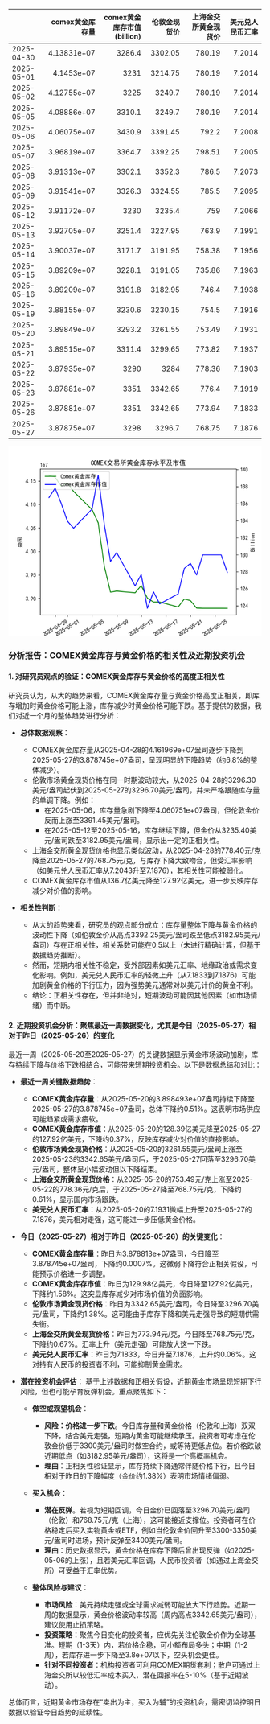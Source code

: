 |            |   comex黄金库存量 |   comex黄金库存市值(billion) |   伦敦金现货价 |   上海金交所黄金现货价 |   美元兑人民币汇率 |
|:-----------|------------------:|-----------------------------:|---------------:|-----------------------:|-------------------:|
| 2025-04-30 |       4.13831e+07 |                       3286.4 |        3302.05 |                 780.19 |             7.2014 |
| 2025-05-01 |       4.1453e+07  |                       3231   |        3214.75 |                 780.19 |             7.2014 |
| 2025-05-02 |       4.12755e+07 |                       3225   |        3249.7  |                 780.19 |             7.2014 |
| 2025-05-05 |       4.08886e+07 |                       3310.1 |        3249.7  |                 780.19 |             7.2014 |
| 2025-05-06 |       4.06075e+07 |                       3430.9 |        3391.45 |                 792.2  |             7.2008 |
| 2025-05-07 |       3.96819e+07 |                       3364.7 |        3392.25 |                 798.51 |             7.2005 |
| 2025-05-08 |       3.91313e+07 |                       3302.1 |        3352.3  |                 786.5  |             7.2073 |
| 2025-05-09 |       3.91541e+07 |                       3326.3 |        3324.55 |                 785.5  |             7.2095 |
| 2025-05-12 |       3.91172e+07 |                       3230   |        3235.4  |                 759    |             7.2066 |
| 2025-05-13 |       3.92705e+07 |                       3251.4 |        3227.95 |                 763.9  |             7.1991 |
| 2025-05-14 |       3.90037e+07 |                       3171.7 |        3191.95 |                 758.38 |             7.1956 |
| 2025-05-15 |       3.89209e+07 |                       3228.1 |        3191.05 |                 735.86 |             7.1963 |
| 2025-05-16 |       3.89209e+07 |                       3191.8 |        3182.95 |                 746.4  |             7.1938 |
| 2025-05-19 |       3.88155e+07 |                       3230.6 |        3230.15 |                 754.5  |             7.1916 |
| 2025-05-20 |       3.89849e+07 |                       3293.2 |        3261.55 |                 753.49 |             7.1931 |
| 2025-05-21 |       3.89515e+07 |                       3311.4 |        3299.65 |                 773.82 |             7.1937 |
| 2025-05-22 |       3.87935e+07 |                       3290   |        3284    |                 778.36 |             7.1903 |
| 2025-05-23 |       3.87881e+07 |                       3351   |        3342.65 |                 776.4  |             7.1919 |
| 2025-05-26 |       3.87881e+07 |                       3351   |        3342.65 |                 773.94 |             7.1833 |
| 2025-05-27 |       3.87875e+07 |                       3298   |        3296.7  |                 768.75 |             7.1876 |

![图](gold.png)

### 分析报告：COMEX黄金库存与黄金价格的相关性及近期投资机会

#### 1. 对研究员观点的验证：COMEX黄金库存与黄金价格的高度正相关性
研究员认为，从大的趋势来看，COMEX黄金库存量与黄金价格高度正相关，即库存增加时黄金价格可能上涨，库存减少时黄金价格可能下跌。基于提供的数据，我们对近一个月的整体趋势进行分析：

- **总体数据观察**：
  - COMEX黄金库存量从2025-04-28的4.161969e+07盎司逐步下降到2025-05-27的3.878745e+07盎司，呈现明显的下降趋势（约6.8%的整体减少）。
  - 伦敦市场黄金现货价格在同一时期波动较大，从2025-04-28的3296.30美元/盎司起伏到2025-05-27的3296.70美元/盎司，并未严格跟随库存量的单调下降。例如：
    - 在2025-05-06，库存量急剧下降至4.060751e+07盎司，但伦敦金价反而上涨至3391.45美元/盎司。
    - 在2025-05-12至2025-05-16，库存继续下降，但金价从3235.40美元/盎司跌至3182.95美元/盎司，显示出一定的正相关性。
  - 上海金交所黄金现货价格也显示类似波动，从2025-04-28的778.40元/克降至2025-05-27的768.75元/克，与库存下降大致吻合，但受汇率影响（如美元兑人民币汇率从7.2043升至7.1876），其相关性可能被弱化。
  - COMEX黄金库存市值从136.7亿美元降至127.92亿美元，进一步反映库存减少对价值的影响。

- **相关性判断**：
  - 从大的趋势来看，研究员的观点部分成立：库存量整体下降与黄金价格的波动性下降（如伦敦金价从高点3392.25美元/盎司跌至低点3182.95美元/盎司）存在正相关性，相关系数可能在0.5以上（未进行精确计算，但基于数据趋势推断）。
  - 然而，短期内相关性不稳定，受外部因素如美元汇率、地缘政治或需求变化影响。例如，美元兑人民币汇率的轻微上升（从7.1833到7.1876）可能加剧黄金价格的下行压力，因为强势美元通常对以美元计价的黄金不利。
  - 结论：正相关性存在，但并非绝对，短期波动可能因其他因素（如市场情绪）而中断。

#### 2. 近期投资机会分析：聚焦最近一周数据变化，尤其是今日（2025-05-27）相对于昨日（2025-05-26）的变化
最近一周（2025-05-20至2025-05-27）的关键数据显示黄金市场波动加剧，库存持续下降与价格下跌相结合，可能带来短期投资机会。以下是数据总结和对比：

- **最近一周关键数据趋势**：
  - **COMEX黄金库存量**：从2025-05-20的3.898493e+07盎司持续下降至2025-05-27的3.878745e+07盎司，总体下降约0.51%。这表明市场供应可能趋紧或需求疲软。
  - **COMEX黄金库存市值**：从2025-05-20的128.39亿美元降至2025-05-27的127.92亿美元，下降约0.37%，反映库存减少对价值的直接影响。
  - **伦敦市场黄金现货价格**：从2025-05-20的3261.55美元/盎司上涨至2025-05-23的3342.65美元/盎司后，于2025-05-27回落至3296.70美元/盎司，整体呈小幅波动但以下降结束。
  - **上海金交所黄金现货价格**：从2025-05-20的753.49元/克上涨至2025-05-22的778.36元/克后，于2025-05-27降至768.75元/克，下降约0.61%，显示国内市场跟跌。
  - **美元兑人民币汇率**：从2025-05-20的7.1931微幅上升至2025-05-27的7.1876，美元相对走强，这可能进一步压低黄金价格。

- **今日（2025-05-27）相对于昨日（2025-05-26）的关键变化**：
  - **COMEX黄金库存量**：昨日为3.878813e+07盎司，今日降至3.878745e+07盎司，下降约0.0007%。这微弱下降符合正相关假设，可能预示价格进一步调整。
  - **COMEX黄金库存市值**：昨日为129.98亿美元，今日降至127.92亿美元，下降约1.58%。这突显库存减少对市场价值的负面影响。
  - **伦敦市场黄金现货价格**：昨日为3342.65美元/盎司，今日降至3296.70美元/盎司，下降约1.38%。这可能由于库存下降和美元走强导致的短期供需失衡。
  - **上海金交所黄金现货价格**：昨日为773.94元/克，今日降至768.75元/克，下降约0.67%。汇率上升（美元走强）可能放大这一下跌。
  - **美元兑人民币汇率**：昨日为7.1833，今日升至7.1876，上升约0.06%。这对持有人民币的投资者不利，可能抑制黄金需求。

- **潜在投资机会评估**：
  基于上述数据和正相关假设，近期黄金市场呈现短期下行风险，但也可能孕育反弹机会。重点聚焦如下：
  
  - **做空或观望机会**：
    - **风险：价格进一步下跌**。今日库存量和黄金价格（伦敦和上海）双双下降，结合美元走强，短期内黄金可能继续承压。投资者可考虑在伦敦金价低于3300美元/盎司时做空合约，或等待更低点位。若价格跌破近期低点（如3182.95美元/盎司），这将是一个高概率机会。
    - **理由**：正相关性验证显示，库存持续下降通常伴随价格下行，且今日相对于昨日的下降幅度（金价约1.38%）表明市场情绪偏弱。

  - **买入机会**：
    - **潜在反弹**。若视为短期回调，今日金价已回落至3296.70美元/盎司（伦敦）和768.75元/克（上海），这可能接近支撑位。投资者可在价格稳定后买入实物黄金或ETF，例如当伦敦金价回升至3300-3350美元/盎司时进场，预计反弹至3400美元/盎司。
    - **理由**：历史数据显示，黄金价格在库存下降后曾出现反弹（如2025-05-06的上涨），且若美元汇率回调，人民币投资者（如通过上海金交所）可受益于汇率优势。

  - **整体风险与建议**：
    - **市场风险**：美元持续走强或全球需求减弱可能放大下行趋势。近期一周的数据显示，黄金价格波动率较高（周内高点3342.65美元/盎司），建议使用止损策略。
    - **投资策略**：聚焦今日变化的投资者，应优先关注伦敦金价作为全球基准。短期（1-3天）内，若价格企稳，可小额布局多头；中期（1-2周），若库存进一步下降至3.8e+07以下，空头机会更佳。
    - **针对不同投资者**：机构投资者可利用COMEX期货套利；散户可通过上海金交所以较低汇率成本买入，潜在回报率在5-10%（基于近期波动）。

总体而言，近期黄金市场存在“卖出为主，买入为辅”的投资机会，需密切监控明日数据以验证今日趋势的延续性。